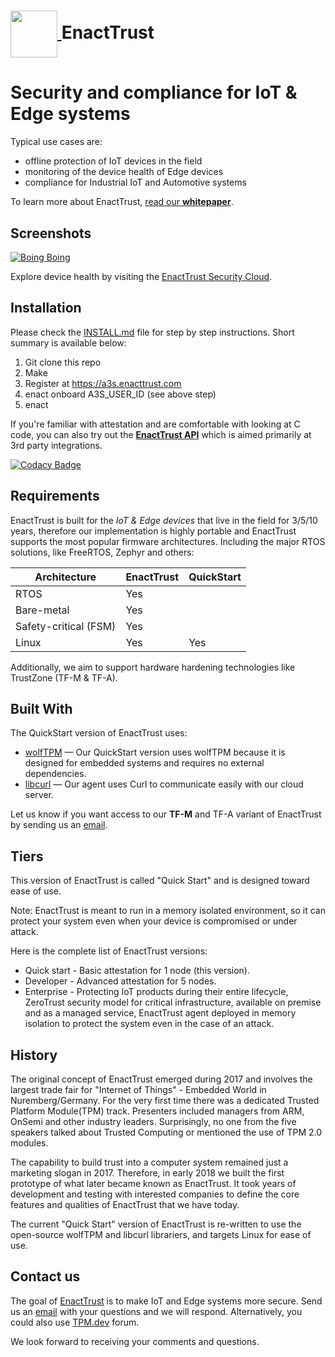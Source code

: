 <h1><a href="https://www.enacttrust.com/">
  <img src="https://blog.enacttrust.com/assets/images/logo/enact-logo.png" width="75px" style="vertical-align:middle" style="float:left">
</a>EnactTrust</h1> 

# Security and compliance for IoT & Edge systems

Typical use cases are:
- offline protection of IoT devices in the field
- monitoring of the device health of Edge devices
- compliance for Industrial IoT and Automotive systems

To learn more about EnactTrust, [read our **whitepaper**](https://enact-public.s3.eu-west-1.amazonaws.com/STMicroelectronics+-+EnactTrust+-+Whitepaper+-+Embedded+World+2022.pdf).

## Screenshots

<a href="https://www.enacttrust.com/ew2022"><img alt="Boing Boing" src="https://uploads-ssl.webflow.com/62ac647209e552092604784f/62af56eae7ad8f51ef298187_enact-dashboard-ew2022.png"></a>

Explore device health by visiting the [EnactTrust Security Cloud](https://a3s.enacttrust.com).

## Installation

Please check the [INSTALL.md](INSTALL.md) file for step by step instructions. Short summary is available below:

1. Git clone this repo
1. Make
1. Register at https://a3s.enacttrust.com 
1. enact onboard A3S_USER_ID (see above step)
1. enact

If you're familiar with attestation and are comfortable with looking at C code, you can also try out the [**EnactTrust API**](enact-api.c) which is aimed primarily at 3rd party integrations.

[![Codacy Badge](https://app.codacy.com/project/badge/Grade/6129df878b364f9ca7c09d72ffe852bf)](https://www.codacy.com/gh/EnactTrust/enact/dashboard?utm_source=github.com&amp;utm_medium=referral&amp;utm_content=EnactTrust/enact&amp;utm_campaign=Badge_Grade)

## Requirements

EnactTrust is built for the *IoT & Edge devices* that live in the field for 3/5/10 years, therefore our implementation is highly portable and EnactTrust supports the most popular firmware architectures. Including the major RTOS solutions, like FreeRTOS, Zephyr and others:

| Architecture          | EnactTrust   | QuickStart   |
| --------------------- | ------------ | ------------ |
| RTOS                  | Yes          |              |
| Bare-metal            | Yes          |              |
| Safety-critical (FSM) | Yes          |              |
| Linux                 | Yes          | Yes          |

Additionally, we aim to support hardware hardening technologies like TrustZone (TF-M & TF-A).

## Built With

The QuickStart version of EnactTrust uses:
- [wolfTPM](https://github.com/wolfssl/wolfTPM) &mdash; Our QuickStart version uses wolfTPM because it is designed for embedded systems and requires no external dependencies.
- [libcurl](https://github.com/curl/curl) &mdash; Our agent uses Curl to communicate easily with our cloud server.

Let us know if you want access to our **TF-M** and TF-A variant of EnactTrust by sending us an [email](mailto:info@enacttrust.com).

## Tiers

This version of EnactTrust is called "Quick Start" and is designed toward ease of use.

Note: EnactTrust is meant to run in a memory isolated environment, so it can protect your system even when your device is compromised or under attack.

Here is the complete list of EnactTrust versions:

*   Quick start - Basic attestation for 1 node (this version).
*   Developer - Advanced attestation for 5 nodes.
*   Enterprise - Protecting IoT products during their entire lifecycle, ZeroTrust security model for critical infrastructure, available on premise and as a managed service, EnactTrust agent deployed in memory isolation to protect the system even in the case of an attack.

## History

The original concept of EnactTrust emerged during 2017 and involves the largest trade fair for "Internet of Things" - Embedded World in Nuremberg/Germany. For the very first time there was a dedicated Trusted Platform Module(TPM) track. Presenters included managers from ARM, OnSemi and other industry leaders. Surprisingly, no one from the five speakers talked about Trusted Computing or mentioned the use of TPM 2.0 modules.

The capability to build trust into a computer system remained just a marketing slogan in 2017. Therefore, in early 2018 we built the first prototype of what later became known as EnactTrust. It took years of development and testing with interested companies to define the core features and qualities of EnactTrust that we have today.

The current "Quick Start" version of EnactTrust is re-written to use the open-source wolfTPM and libcurl librariers, and targets Linux for ease of use.

## Contact us

The goal of [EnactTrust](https://www.enacttrust.com "EnactTrust website") is to make IoT and Edge systems more secure. Send us an [email](mailto:support@enacttrust.com "contact us over email") with your questions and we will respond. Alternatively, you could also use [TPM.dev](https://www.tpm.dev "TPM.dev community forum") forum. 

We look forward to receiving your comments and questions.
